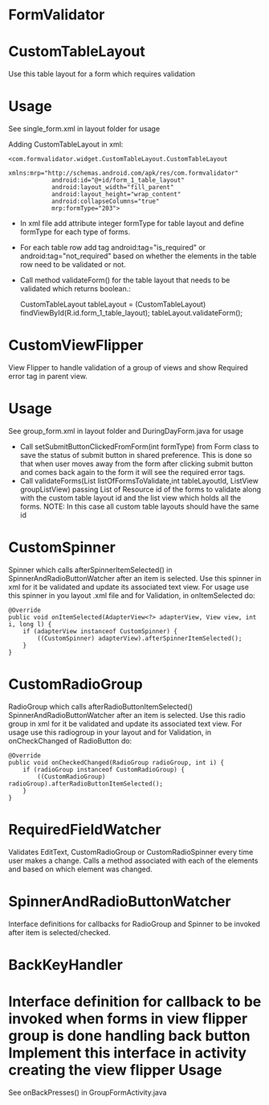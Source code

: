 FormValidator
=============

CustomTableLayout 
=================
Use this table layout for a form which requires validation

Usage
=====	
See single_form.xml in layout folder for usage

Adding CustomTableLayout in xml:

	<com.formvalidator.widget.CustomTableLayout.CustomTableLayout
                xmlns:mrp="http://schemas.android.com/apk/res/com.formvalidator"
                android:id="@+id/form_1_table_layout"
                android:layout_width="fill_parent"
                android:layout_height="wrap_content"
                android:collapseColumns="true"
                mrp:formType="203">

- In xml file add attribute integer formType for table layout and define formType for each type of forms.
- For each table row add tag android:tag="is_required" or android:tag="not_required" based on 
whether the elements in the table row need to be validated or not.
- Call method validateForm() for the table layout that needs to be validated
which returns boolean.:

	CustomTableLayout tableLayout = (CustomTableLayout) findViewById(R.id.form_1_table_layout);
        tableLayout.validateForm();

CustomViewFlipper
================
View Flipper to handle validation of a group of views and show Required error tag in parent view.

Usage
=====
See group_form.xml in layout folder and DuringDayForm.java for usage
- Call setSubmitButtonClickedFromForm(int formType) from Form class to save the status of submit button
in shared preference. This is done so that when user moves away from the form after clicking submit button
and comes back again to the form it will see the required error tags.
- Call validateForms(List<Integer> listOfFormsToValidate,int tableLayoutId, ListView groupListView)
passing List of Resource id of the forms to validate along with the custom table layout id and the list view
which holds all the forms.
NOTE: In this case all custom table layouts should have the same id
 

CustomSpinner
============
 Spinner which calls afterSpinnerItemSelected() in SpinnerAndRadioButtonWatcher after an item is selected. Use this spinner in xml for it be validated and update its associated text view.
 For usage use this spinner in you layout .xml file and for Validation, in onItemSelected do:
 	
 	@Override
    public void onItemSelected(AdapterView<?> adapterView, View view, int i, long l) {
        if (adapterView instanceof CustomSpinner) {
            ((CustomSpinner) adapterView).afterSpinnerItemSelected();
        }
    }


CustomRadioGroup
===============
 RadioGroup which calls afterRadioButtonItemSelected() SpinnerAndRadioButtonWatcher after an item is selected. Use this radio group in xml for it be validated and update its associated text view.
 For usage use this radiogroup in your layout and for Validation, in onCheckChanged of RadioButton do:
 
 	@Override
    public void onCheckedChanged(RadioGroup radioGroup, int i) {
        if (radioGroup instanceof CustomRadioGroup) {
            ((CustomRadioGroup) radioGroup).afterRadioButtonItemSelected();
        }
    }
 
RequiredFieldWatcher
====================
Validates EditText, CustomRadioGroup or CustomRadioSpinner every time user makes a change. Calls a method associated with 
each of the elements and based on which element was changed.

SpinnerAndRadioButtonWatcher
===========================
Interface definitions for callbacks for RadioGroup and Spinner to be invoked after item is selected/checked.

BackKeyHandler
=============
Interface definition for callback to be invoked when forms in view flipper group is done handling back button
Implement this interface in activity creating the view flipper
Usage
====
See onBackPresses() in GroupFormActivity.java
